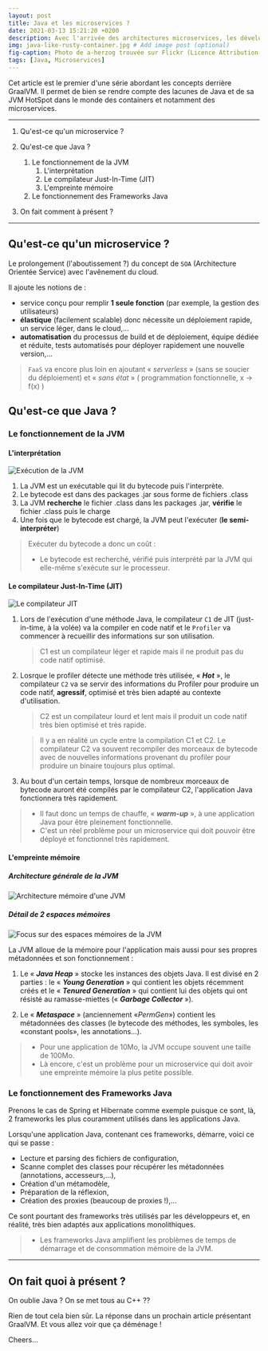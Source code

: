 ```yaml
---
layout: post
title: Java et les microservices ?
date: 2021-03-13 15:21:20 +0200
description: Avec l'arrivée des architectures microservices, les développeurs Java sont en droit d'avoir peur pour leurs applications. Temps de démarrage, consommation mémoire de la JVM, a priori, rien de bon pour implémenter une application à base de microservices...
img: java-like-rusty-container.jpg # Add image post (optional)
fig-caption: Photo de a-herzog trouvée sur Flickr (Licence Attribution 2.0 Générique - CC BY 2.0) # Add figcaption (optional)
tags: [Java, Microservices]
---
```


Cet article est le premier d'une série abordant les concepts derrière GraalVM. Il permet de bien se rendre compte des lacunes de Java et de sa JVM HotSpot dans le monde des containers et notamment des microservices.

---

1. Qu'est-ce qu'un microservice ?

1. Qu'est-ce que Java ?
	1. Le fonctionnement de la JVM
		1. L'interprétation
		1. Le compilateur Just-In-Time (JIT)
		1. L'empreinte mémoire
	1. Le fonctionnement des Frameworks Java

1. On fait comment à présent ?

---

## Qu'est-ce qu'un microservice ?

Le prolongement (l'aboutissement ?) du concept de `SOA` (Architecture Orientée Service) avec l'avênement du cloud.

Il ajoute les notions de :

* service conçu pour remplir **1 seule fonction** (par exemple, la gestion des utilisateurs)
* **élastique** (facilement scalable) donc nécessite un déploiement rapide, un service léger, dans le cloud,...
* **automatisation** du processus de build et de déploiement, équipe dédiée et réduite, tests automatisés pour déployer rapidement une nouvelle version,...

> `FaaS` va encore plus loin en ajoutant &laquo; *serverless* &raquo; (sans se soucier du déploiement) et &laquo; *sans état* &raquo; ( programmation fonctionnelle, x -> f(x) )


## Qu'est-ce que Java ?

### Le fonctionnement de la JVM

#### L'interprétation

![Exécution de la JVM]({{site.baseurl}}/assets/img/jvm-execution.png)

1. La JVM est un exécutable qui lit du bytecode puis l'interprète.
2. Le bytecode est dans des packages .jar sous forme de fichiers .class
3. La JVM **recherche** le fichier .class dans les packages .jar, **vérifie** le fichier .class puis le charge
4. Une fois que le bytecode est chargé, la JVM peut l'exécuter (**le semi-interpréter**)

> Exécuter du bytecode a donc un coût :
> 
> * Le bytecode est recherché, vérifié puis interprété par la JVM qui elle-même s'exécute sur le processeur.


#### Le compilateur Just-In-Time (JIT)

![Le compilateur JIT]({{site.baseurl}}/assets/img/jvm-jit.png)

1. Lors de l'exécution d'une méthode Java, le compilateur `C1` de JIT (just-in-time, à la volée) va la compiler en code natif et le `Profiler` va commencer à recueillir des informations sur son utilisation.

	> C1 est un compilateur léger et rapide mais il ne produit pas du code natif optimisé.

1. Losrque le profiler détecte une méthode très utilisée, &laquo; ***Hot*** &raquo;, le compilateur `C2` va se servir des informations du Profiler pour produire un code natif, **agressif**,  optimisé et très bien adapté au contexte d'utilisation.

	> C2 est un compilateur lourd et lent mais il produit un code natif très bien optimisé et très rapide.
	
	> Il y a en réalité un cycle entre la compilation C1 et C2. Le compilateur C2 va souvent recompiler des morceaux de bytecode avec de nouvelles informations provenant du profiler pour produire un binaire toujours plus optimal.

1. Au bout d'un certain temps, lorsque de nombreux morceaux de bytecode auront été compilés par le compilateur C2, l'application Java fonctionnera très rapidement.

> * Il faut donc un temps de chauffe, &laquo; ***warm-up*** &raquo;, à une application Java pour être pleinement fonctionnelle.
> * C'est un réel problème pour un microservice qui doit pouvoir être déployé et fonctionnel très rapidement.


#### L'empreinte mémoire

##### Architecture générale de la JVM 
![Architecture mémoire d'une JVM]({{site.baseurl}}/assets/img/jvm-architecture.png)

##### Détail de 2 espaces mémoires
![Focus sur des espaces mémoires de la JVM]({{site.baseurl}}/assets/img/jvm-memory.png)

La JVM alloue de la mémoire pour l'application mais aussi pour ses propres métadonnées et son fonctionnement :

1. Le &laquo; ***Java Heap*** &raquo; stocke les instances des objets Java.
Il est divisé en 2 parties : le &laquo; ***Young Generation*** &raquo; qui contient les objets récemment créés et le &laquo; ***Tenured Generation*** &raquo; qui contient lui des objets qui ont résisté au ramasse-miettes (&laquo; ***Garbage Collector*** &raquo;).

1. Le &laquo; ***Metaspace*** &raquo; (anciennement &laquo;*PermGen*&raquo;) contient les métadonnées des classes (le bytecode des méthodes, les symboles, les &laquo;constant pools&raquo;, les annotations...).

> * Pour une application de 10Mo, la JVM occupe souvent une taille de 100Mo.
> * Là encore, c'est un problème pour un microservice qui doit avoir une empreinte mémoire la plus petite possible.


### Le fonctionnement des Frameworks Java

Prenons le cas de Spring et Hibernate comme exemple puisque ce sont, là, 2 frameworks les plus couramment utilisés dans les applications Java.

Lorsqu'une application Java, contenant ces frameworks, démarre, voici ce qui se passe :

* Lecture et parsing des fichiers de configuration,
* Scanne complet des classes pour récupérer les métadonnées (annotations, accesseurs,...),
*  Création d'un métamodèle,
*  Préparation de la réflexion,
*  Création des proxies (beaucoup de proxies !),...

Ce sont pourtant des frameworks très utilisés par les développeurs et, en réalité, très bien adaptés aux applications monolithiques.

> * Les frameworks Java amplifient les problèmes de temps de démarrage et de consommation mémoire de la JVM.

---

## On fait quoi à présent ?

On oublie Java ? On se met tous au C++ ??

Rien de tout cela bien sûr. La réponse dans un prochain article présentant GraalVM. Et vous allez voir que ça déménage !

Cheers...



